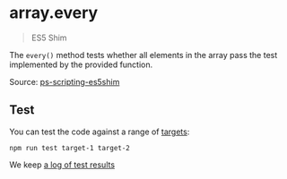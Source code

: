 # array.every

> ES5 Shim

The `every()` method tests whether all elements in the array pass the test implemented by the provided function.

Source: [ps-scripting-es5shim](https://github.com/EugenTepin/ps-scripting-es5shim/blob/master/lib/Array/every.js)

## Test

You can test the code against a range of [targets](https://github.com/nbqx/fakestk/blob/master/resources/versions.json):

    npm run test target-1 target-2

We keep [a log of test results](./test/results_log.md)
